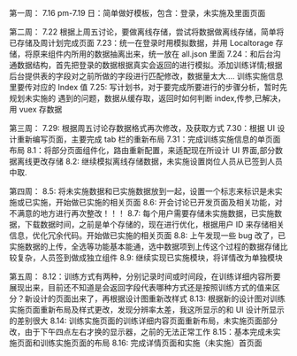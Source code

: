 第一周：
7.16 pm-7.19 日：简单做好模板，包含：登录，未实施及里面页面

第二周：
7.22 根据上周五讨论，要做离线存储，尝试将数据做离线存储，简单将已存储及周计划完成页面
7.23：统一在登录时用模拟数据，并用 Localtorage 存储，将原来组件内所用的数据抽离出来，统一放在 all.json 里面
7.24：和后台沟通数据结构，首先把登录的数据根据真实会返回的进行模拟。添加训练详情;根据后台提供表的字段对之前所做的字段进行匹配修改，数据量太大.... 训练实施信息里要传对应的 Index 值
7.25: 写计划书，对于要完成所要进行的步骤分析，暂时先规划未实施的
遇到的问题，数据从缓存取，返回时如何判断 index,传参,已解决，用 vuex 存数据

第三周：
7.29: 根据周五讨论存数据格式再次修改，及获取方式
7.30：根据 UI 设计重新编写页面，主要完成 tab 栏的重新布局
7.31：完成训练实施信息的单页面布局
8.1：将部分页面组件化，路由重新配置，来适配现在所设计 UI 界面,部分数据离线更改存储
8.2: 继续模拟离线存储数据，未实施设置岗位人员从已签到人员中取.

第四周：
8.5: 将未实施数据和已实施数据放到一起，设置一个标志来标识是未实施或已实施，开始做已实施的相关页面
8.6: 开会讨论已开发页面及相关功能，对不满意的地方进行再次整改！！！
8.7: 每个用户需要存储未实施数据，已实施数据，下载数据时间，之前是单个存储的，现在进行优化，根据用户 ID 来存储相关信息，优化冗余代码。开始做已实施的相关页面
8.8: 上午发现一些 bug 改了，已实施数据的上传，全选等功能基本能通，选中数据项到上传这个过程的数据存储比较复杂，人员签到做成独立组件
8.9: 继续实现已实施模块，将详情改为单独模块

第五周：
8.12：训练方式有两种，分别记录时间或时间段，在训练详细内容所要展现出来，目前还不知道是会返回字段代表哪种方式还是按照训练方式的值来区分？新设计的页面出来了，再根据设计图重新改样式
8.13: 根据新的设计图对训练实施页面重新布局及样式更改，发现分辨率太差，我这所显示的和 UI 设计所显示的差别很大
8.14: 训练实施页面的训练详细内容页面重新布局，未实施页面部分改，由于下午四点左右才换的显示器，之前的无法正常工作
8.15：基本完成未实施页面和训练实施页面的布局
8.16: 完成详情页面和实施（未实施）首页面
